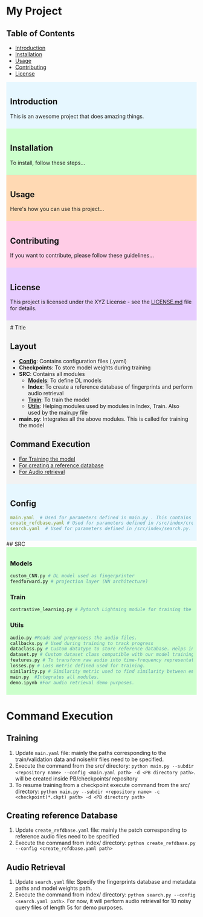 <style>
  /* Define custom colors for sections */
  .introduction-section {
    background-color: #e6f7ff; /* light blue */
    padding: 10px;
  }

  .installation-section {
    background-color: #ccffcc; /* light green */
    padding: 10px;
  }

  .usage-section {
    background-color: #ffd9b3; /* light orange */
    padding: 10px;
  }

  .contributing-section {
    background-color: #ffcce6; /* light pink */
    padding: 10px;
  }

  .license-section {
    background-color: #e6ccff; /* light purple */
    padding: 10px;
  }
</style>

# My Project

## Table of Contents
- [Introduction](#introduction)
- [Installation](#installation)
- [Usage](#usage)
- [Contributing](#contributing)
- [License](#license)

<div class="introduction-section" id="introduction">

## Introduction
This is an awesome project that does amazing things.

</div>

<div class="installation-section" id="installation">

## Installation
To install, follow these steps...

</div>

<div class="usage-section" id="usage">

## Usage
Here's how you can use this project...

</div>

<div class="contributing-section" id="contributing">

## Contributing
If you want to contribute, please follow these guidelines...

</div>

<div class="license-section" id="license">

## License
This project is licensed under the XYZ License - see the [LICENSE.md](LICENSE.md) file for details.

</div>







<div style="background-color: #f2f2f2; padding: 10px;">
# Title

## Layout

* [**Config**](#config): Contains configuration files (.yaml)  
* **Checkpoints**: To store model weights during training
* **SRC**: Contains all modules
  * [**Models**](#models): To define DL models
  * **Index**: To create a reference database of fingerprints and perform audio retrieval
  * [**Train**](#train): To train the model
  * [**Utils**](#utils): Helping modules used by modules in Index, Train. Also used by the main.py file
* **main.py**: Integrates all the above modules. This is called for training the model

## Command Execution

* [For Training the model](#training)
* [For creating a reference database](#reference-database)
* [For Audio retrieval](#audio-retrieval)
</div>
<div style="background-color: #e6f7ff; padding: 10px;">

## Config
```yaml
main.yaml  # Used for parameters defined in main.py . This contains all the important parameters of the system.
create_refdbase.yaml # Used for parameters defined in /src/index/create_refdbase. 
search.yaml  # Used for parameters defined in /src/index/search.py. 
```
</div>
## SRC
<div style="background-color: #ccffcc; padding: 10px;">

### Models
```Python 
custom_CNN.py # DL model used as fingerprinter
feedforward.py # projection layer (NN architecture)
```
### Train
```Python 
contrastive_learning.py # Pytorch Lightning module for training the model.
```
### Utils
```Python 
audio.py #Reads and preprocess the audio files.
callbacks.py # Used during training to track progress
dataclass.py # Custom datatype to store reference database. Helps in fast appending to numpy array.
dataset.py # Custom dataset class compatible with our model training.
features.py # To transform raw audio into time-frequency representation.
losses.py # Loss metric defined used for training.
similarity.py # Similarity metric used to find similarity between embeddings during training.
main.py  #Integrates all modules.
demo.ipynb #For audio retrieval demo purposes.
```
</div>


# Command Execution 
## Training
1. Update `main.yaml` file: mainly the paths corresponding to the train/validation data and noise/rir files need to be
   specified.
2. Execute the command from the src/ directory: `python main.py --subdir <repository name> --config <main.yaml
   path> -d <PB directory path>`. <repository name> will be created inside PB/checkpoints/ repository
3. To resume training from a checkpoint execute command from the src/ directory: `python main.py --subdir <repository name> -c <checkpoint(*.ckpt)
   path> -d <PB directory path>`
## Creating reference Database
1. Update `create_refdbase.yaml` file: mainly the patch corresponding to reference audio files need to be specified
2. Execute the command from index/ directory: `python create_refdbase.py --config <create_refdbase.yaml path>`
## Audio Retrieval
1. Update `search.yaml` file: Specify the fingerprints database and metadata paths and model weights path.
2. Execute the command from index/ directory: `python search.py --config <search.yaml path>`. For now, it will perform
   audio retrieval for 10 noisy query files of length 5s for demo purposes.
